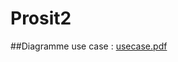 # Prosit2
##Diagramme use case :
[usecase.pdf](https://github.com/CesiMaxime/Prosit2/files/13363772/usecase.pdf)
